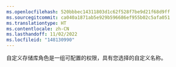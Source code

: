 ```yaml
---
ms.openlocfilehash: 520bbbec14311803d1c62f528f7be9d21f68d9ff
ms.sourcegitcommit: ca040a1871ab5e929b596686ef955b02c5afa051
ms.translationtype: HT
ms.contentlocale: zh-CN
ms.lasthandoff: 11/02/2022
ms.locfileid: "148130990"
---
```

自定义存储库角色是一组可配置的权限，具有您选择的自定义名称。